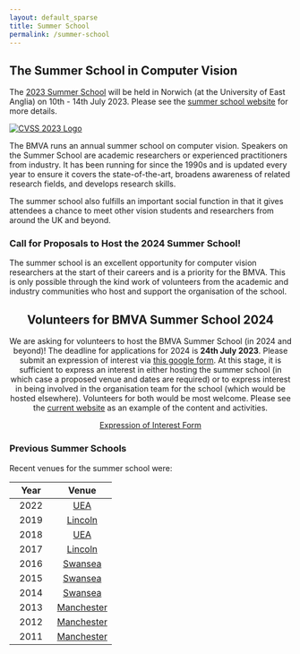 ```yaml
---
layout: default_sparse
title: Summer School
permalink: /summer-school
---
```


## The Summer School in Computer Vision

The [2023 Summer School](https://cvss-uea.uk) will be held in Norwich (at the University of East Anglia) on 10th - 14th July 2023. Please see the [summer school website](https://cvss-uea.uk/) for more details.

<p style="pb-2">
<a href="https://cvss-uea.uk//"><img src="{{ site.baseurl }}/assets/images/events/cvss2022.jpg" class="img-fluid rounded mx-auto d-block" style="max-width: 400px;" alt="CVSS 2023 Logo"></a>
</p>

The BMVA runs an annual summer school on computer vision. Speakers on the Summer School are academic researchers or experienced practitioners from industry. It has been running for since the 1990s and is updated every year to ensure it covers the state-of-the-art, broadens awareness of related research fields, and develops research skills.

The summer school also fulfills an important social function in that it gives attendees a chance to meet other vision students and researchers from around the UK and beyond.

### Call for Proposals to Host the 2024 Summer School!

The summer school is an excellent opportunity for computer vision researchers at the start of their careers and is a priority for the BMVA. This is only possible through the kind work of volunteers from the academic and industry communities who host and support the organisation of the school.

<div class="alert mt-3 alert-danger" style="text-align:center;">
<h2>Volunteers for BMVA Summer School 2024</h2>

<p>We are asking for volunteers to host the BMVA Summer School (in 2024 and beyond)! The deadline for applications for 2024 is <b>24th July 2023</b>. Please submit an expression of interest via <a href="https://forms.gle/rY79xfc9xc38GdYz7">this google form</a>. At this stage, it is sufficient to express an interest in either hosting the summer school (in which case a proposed venue and dates are required) or to express interest in being involved in the organisation team for the school (which would be hosted elsewhere). Volunteers for both would be most welcome. Please see the <a href="https://cvss-uea.uk//">current website</a> as an example of the content and activities.</p>

<p style="text-align: center;">
<a class="btn btn-danger" role="button" href="https://forms.gle/rY79xfc9xc38GdYz7">Expression of Interest Form</a></p>

</div>

### Previous Summer Schools

Recent venues for the summer school were:

| &nbsp;&nbsp;&nbsp;Year&nbsp;&nbsp;&nbsp;| &nbsp;&nbsp;&nbsp;Venue&nbsp;&nbsp;&nbsp; |
|:-:|:-:|
| 2022 | [UEA](https://cvss2022-uea.uk/) |
| 2019 | [Lincoln](https://cvss.blogs.lincoln.ac.uk/) |
| 2018 | [UEA](http://cvss-uea.uk) |
| 2017 | [Lincoln](http://cvss.blogs.lincoln.ac.uk) |
| 2016 | [Swansea](http://cvss.swansea.ac.uk) |
| 2015 | [Swansea](http://cvss.swansea.ac.uk/cvss2015) |
| 2014 | [Swansea](http://cvss.swan.ac.uk/cvss2014) |
| 2013 | [Manchester](http://personalpages.manchester.ac.uk/staff/carole.j.twining/bmva) |
| 2012 | [Manchester](http://personalpages.manchester.ac.uk/staff/jim.graham/SummerSchool) |
| 2011 | [Manchester](http://personalpages.manchester.ac.uk/staff/jim.graham) |
